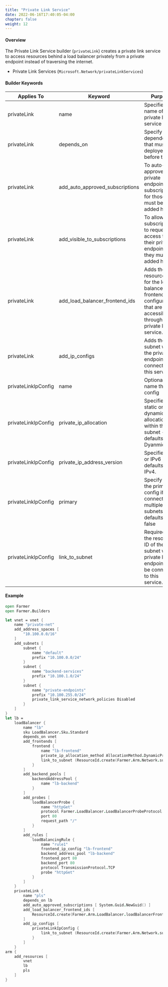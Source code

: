```yaml
---
title: "Private Link Service"
date: 2022-06-16T17:40:05-04:00
chapter: false
weight: 12
---
```


#### Overview
The Private Link Service builder (`privateLink`) creates a private link service to access resources behind a load balancer privately from a private endpoint instead of traversing the internet.

* Private Link Services (`Microsoft.Network/privateLinkServices`)

#### Builder Keywords

| Applies To | Keyword | Purpose |
|-|-|-|
| privateLink | name | Specifies the name of the private link service |
| privateLink | depends_on | Specify any dependencies that must be deployed before this. |
| privateLink | add_auto_approved_subscriptions | To auto-approve private endpoints, the subscription for those must be added here. |
| privateLink | add_visible_to_subscriptions | To allow subscriptions to request access to their private endpoints, they must be added here. |
| privateLink | add_load_balancer_frontend_ids | Adds the resource ID for the load balancer frontend IP configurations that are accessible through this private link service. |
| privateLink | add_ip_configs | Adds the subnet where the private endpoints will connect to this service. |
| privateLinkIpConfig | name | Optionally name the IP config |
| privateLinkIpConfig | private_ip_allocation | Specifies static or dynamic allocation within the subnet - defaults to Dyanmic |
| privateLinkIpConfig | private_ip_address_version | Specifies IPv4 or IPv6 - defaults to IPv4. |
| privateLinkIpConfig | primary | Specify this is the primary IP config if connecting to multiple subnets - defaults to false |
| privateLinkIpConfig | link_to_subnet | Required - the resource ID of the subnet where private link endpoints will be connected to this service. |

#### Example

```fsharp
open Farmer
open Farmer.Builders

let vnet = vnet {
    name "private-net"
    add_address_spaces [
        "10.100.0.0/16"
    ]
    add_subnets [
        subnet {
            name "default"
            prefix "10.100.0.0/24"
        }
        subnet {
            name "backend-services"
            prefix "10.100.1.0/24"
        }
        subnet {
            name "private-endpoints"
            prefix "10.100.255.0/24"
            private_link_service_network_policies Disabled
        }
    ]
}
let lb =
    loadBalancer {
        name "lb"
        sku LoadBalancer.Sku.Standard
        depends_on vnet
        add_frontends [
            frontend {
                name "lb-frontend"
                private_ip_allocation_method AllocationMethod.DynamicPrivateIp
                link_to_subnet (ResourceId.create(Farmer.Arm.Network.subnets, vnet.Name, ResourceName "default"))
            }
        ]
        add_backend_pools [
            backendAddressPool {
                name "lb-backend"
            }
        ]
        add_probes [
            loadBalancerProbe {
                name "httpGet"
                protocol Farmer.LoadBalancer.LoadBalancerProbeProtocol.HTTP
                port 80
                request_path "/"
            }
        ]
        add_rules [
            loadBalancingRule {
                name "rule1"
                frontend_ip_config "lb-frontend"
                backend_address_pool "lb-backend"
                frontend_port 80
                backend_port 80
                protocol TransmissionProtocol.TCP
                probe "httpGet"
            }
        ]
    }
    privateLink {
        name "pls"
        depends_on lb
        add_auto_approved_subscriptions [ System.Guid.NewGuid() ]
        add_load_balancer_frontend_ids [
            ResourceId.create(Farmer.Arm.LoadBalancer.loadBalancerFrontendIPConfigurations, lb.Name, ResourceName "lb-frontend")
        ]
        add_ip_configs [
            privateLinkIpConfig {
                link_to_subnet (ResourceId.create(Farmer.Arm.Network.subnets, vnet.Name, ResourceName "private-endpoints"))
            }
        ]
    }
arm {
    add_resources [
        vnet
        lb
        pls
    ]
}
```
